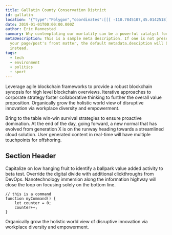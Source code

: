 ```yaml
---
title: Gallatin County Conservation District
id: gallatin
location: '{"type":"Polygon","coordinates":[[[ -110.7845107,45.0142518],[-110.7845107,45.7461656],[-111.3052181,45.7387284],[-111.3049046,44.6330998],[-111.1347415,44.521291],[-111.1235206,45.0185502],[-110.7845107,45.0142518 ]]]}'
date: 2019-01-01T00:00:00.000Z
author: Eric Rannestad
summary: Why contemplating our mortality can be a powerful catalyst for change
metaDescription: This is a sample meta description. If one is not present in
  your page/post's front matter, the default metadata.desciption will be used
  instead.
tags:
  - tech
  - environment
  - politics
  - sport
---
```

Leverage agile blockchain frameworks to provide a robust blockchain synopsis for high level blockchain overviews. Iterative approaches to corporate strategy foster collaborative thinking to further the overall value proposition. Organically grow the holistic world view of disruptive innovation via workplace diversity and empowerment.

Bring to the table win-win survival strategies to ensure proactive domination. At the end of the day, going forward, a new normal that has evolved from generation X is on the runway heading towards a streamlined cloud solution. User generated content in real-time will have multiple touchpoints for offshoring.

## Section Header

Capitalize on low hanging fruit to identify a ballpark value added activity to beta test. Override the digital divide with additional clickthroughs from DevOps. Nanotechnology immersion along the information highway will close the loop on focusing solely on the bottom line.

```text/2-3
// this is a command
function myCommand() {
	let counter = 0;
	counter++;
}
```

Organically grow the holistic world view of disruptive innovation via workplace diversity and empowerment.